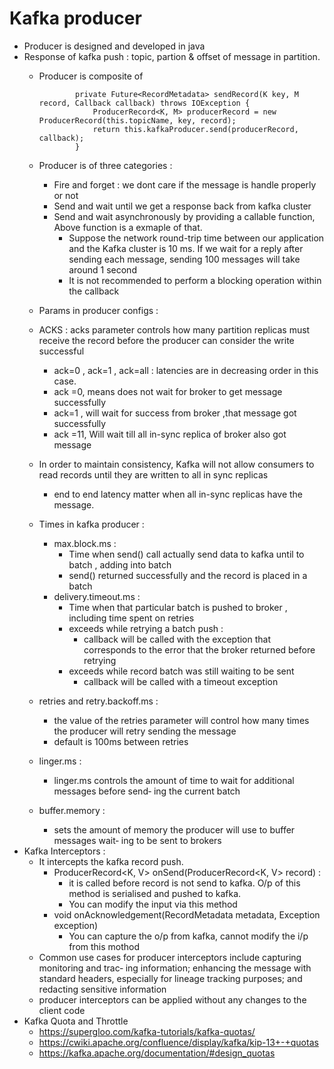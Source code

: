 # Kafka producer
* Producer is designed and developed in java 
* Response of kafka push : topic, partion & offset of message in partition.
  * Producer is composite of 
        
      ```
              private Future<RecordMetadata> sendRecord(K key, M record, Callback callback) throws IOException {
                  ProducerRecord<K, M> producerRecord = new ProducerRecord(this.topicName, key, record);
                  return this.kafkaProducer.send(producerRecord, callback);
              }
    
      ``` 
  * Producer is of three categories : 
      * Fire and forget : we dont care if the message is handle properly or not
      * Send and wait until we get a response back from kafka cluster
      * Send and wait asynchronously by providing a callable function, Above function is a exmaple of that.
        * Suppose the network round-trip time between our application and the Kafka cluster is 10 ms. If we wait for a reply after sending each message, sending 100 messages will take around 1 second
        * It is not recommended to perform a blocking operation within the callback
  * Params in producer configs :
  * ACKS : acks parameter controls how many partition replicas must receive the record before the producer can consider the write successful
    * ack=0 , ack=1 , ack=all  : latencies are in decreasing order in this case.
    * ack =0, means does not wait for broker to get message successfully
    * ack=1 , will wait for success from broker ,that message got successfully
    * ack =11, Will wait till all in-sync replica of broker also got message
  * In order to maintain consistency, Kafka will not allow consumers to read records until they are written to all in sync replicas
    * end to end latency matter when all in-sync replicas have the message.
  * Times in kafka producer :
    * max.block.ms : 
        * Time when send() call actually send data to kafka until to batch , adding into batch
        * send() returned successfully and the record is placed in a batch
    * delivery.timeout.ms : 
      * Time when that particular batch is pushed to broker , including time spent on retries
      * exceeds while retrying a batch push :
        * callback will be called with the exception that corresponds to the error that the broker returned before retrying
      * exceeds while record batch was still waiting to be sent
        * callback will be called with a timeout exception
  * retries and retry.backoff.ms :
    * the value of the retries parameter will control how many times the producer will retry sending the message
    * default is 100ms between retries
  * linger.ms :
    * linger.ms controls the amount of time to wait for additional messages before send‐ ing the current batch
  * buffer.memory :
    * sets the amount of memory the producer will use to buffer messages wait‐ ing to be sent to brokers
* Kafka Interceptors :
  * It intercepts the kafka record push.
    * ProducerRecord<K, V> onSend(ProducerRecord<K, V> record) : 
      * it is called before record is not send to kafka. O/p of this method is serialised and pushed to kafka.
      * You can modify the input via this method
    * void onAcknowledgement(RecordMetadata metadata, Exception exception)
      * You can capture the o/p from kafka, cannot modify the i/p from this mothod
  * Common use cases for producer interceptors include capturing monitoring and trac‐ ing information; enhancing the message with standard headers, especially for lineage tracking purposes; and redacting sensitive information
  * producer interceptors can be applied without any changes to the client code
* Kafka Quota and Throttle 
  * https://supergloo.com/kafka-tutorials/kafka-quotas/
  * https://cwiki.apache.org/confluence/display/kafka/kip-13+-+quotas
  * https://kafka.apache.org/documentation/#design_quotas

